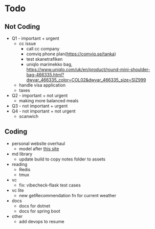 # Todo

## Not Coding

- Q1 - important + urgent
  - cc issue
    - call cc company
    - comviq phone plan(https://comviq.se/tanka)
    - test skanetrafiken
    - uniqlo marimekko bag, https://www.uniqlo.com/uk/en/product/round-mini-shoulder-bag-466335.html?dwvar_466335_color=COL02&dwvar_466335_size=SIZ999
  - handle visa application
  - taxes
- Q2 - important + not urgent
  - making more balanced meals
- Q3 - not important + urgent
- Q4 - not important + not urgent
  - scanwich

## Coding

- personal website overhaul
  - model after [this site](https://danielms.site/)
- md library
  - update build to copy notes folder to assets
- reading
  - Redis
  - tmux
- vc
  - fix: vibecheck-flask test cases
- vc lite
  - new getRecommendation fn for current weather
- docs
  - docs for dotnet
  - docs for spring boot
- other
  - add devops to resume
